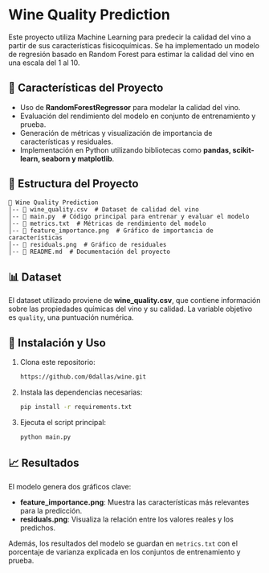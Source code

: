 # Wine Quality Prediction

Este proyecto utiliza Machine Learning para predecir la calidad del vino a partir de sus características fisicoquímicas. Se ha implementado un modelo de regresión basado en Random Forest para estimar la calidad del vino en una escala del 1 al 10.

## 📌 Características del Proyecto

- Uso de **RandomForestRegressor** para modelar la calidad del vino.
- Evaluación del rendimiento del modelo en conjunto de entrenamiento y prueba.
- Generación de métricas y visualización de importancia de características y residuales.
- Implementación en Python utilizando bibliotecas como **pandas, scikit-learn, seaborn y matplotlib**.

## 📂 Estructura del Proyecto

```
📁 Wine Quality Prediction
│-- 📄 wine_quality.csv  # Dataset de calidad del vino
│-- 📄 main.py  # Código principal para entrenar y evaluar el modelo
│-- 📄 metrics.txt  # Métricas de rendimiento del modelo
│-- 📄 feature_importance.png  # Gráfico de importancia de características
│-- 📄 residuals.png  # Gráfico de residuales
│-- 📄 README.md  # Documentación del proyecto
```

## 📊 Dataset

El dataset utilizado proviene de **wine_quality.csv**, que contiene información sobre las propiedades químicas del vino y su calidad. La variable objetivo es `quality`, una puntuación numérica.

## 🔧 Instalación y Uso

1. Clona este repositorio:
   ```bash
   https://github.com/0dallas/wine.git
   ```
2. Instala las dependencias necesarias:
   ```bash
   pip install -r requirements.txt
   ```
3. Ejecuta el script principal:
   ```bash
   python main.py
   ```

## 📈 Resultados

El modelo genera dos gráficos clave:

- **feature_importance.png**: Muestra las características más relevantes para la predicción.
- **residuals.png**: Visualiza la relación entre los valores reales y los predichos.

Además, los resultados del modelo se guardan en `metrics.txt` con el porcentaje de varianza explicada en los conjuntos de entrenamiento y prueba.
